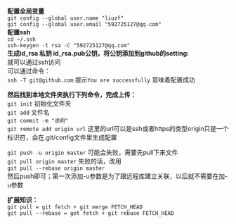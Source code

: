 **配置全局变量**  
`git config --global user.name "liuzf"`  
`git config --global user.email "592725127@qq.com"`  
**配置ssh**  
`cd ~/.ssh`  
`ssh-keygen -t rsa -C "592725127@qq.com"`  
**生成id_rsa 私钥 id_rsa.pub公钥，将公钥添加到github的setting:**  
就可以通过ssh访问  
可以通过命令：  
`ssh -T git@github.com`
提示`You are successfully` 意味着配置成功  

**然后找到本地文件夹执行下列命令，完成上传：**  
`git init` 初始化文件夹  
`git add` 文件名  
`git commit -m "说明"`  
`git remote add origin url` 这里的url可以是ssh或者https的类型origin只是一个标识符，会在.git/config文件里生成配置

`git push -u origin master` 可能会失败，需要先pull下来文件  
`git pull origin master` 失败的话，改用  
`git pull --rebase origin master`  
然后push即可；第一次添加-u参数是为了跟远程库建立关联，以后就不需要在加-u参数  

**扩展知识：**  
`git pull = git fetch + git merge FETCH_HEAD`  
`git pull --rebase = get fetch + git rebase FETCH_HEAD`  


